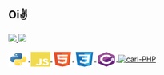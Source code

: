## Oi✌️

<div>
  <a href="https://github.com/carlhenriquedev">
  <img height="180em" src="https://github-readme-stats.vercel.app/api?username=carlhenriquedev&show=reviews,prs_merged,prs_merged_percentage&show_icons=true&theme=tokyonight">
  <img height="180em" src="https://github-readme-stats.vercel.app/api/top-langs/?username=carlhenriquedev&layout=compact&langs_count=16&theme=tokyonight">
</div>

<div style="display: inline_block"><br>
  <img align="center" alt="carl-python" height="30" width="40" src="https://raw.githubusercontent.com/devicons/devicon/master/icons/python/python-original.svg">
  <img align="center" alt="carl-JS" height="30" width="40" src="https://raw.githubusercontent.com/devicons/devicon/master/icons/javascript/javascript-plain.svg">
  <img align="center" alt="carl-HTML" height="30" width="40" src="https://raw.githubusercontent.com/devicons/devicon/master/icons/html5/html5-original.svg">
  <img align="center" alt="carl-CSS" height="30" width="40" src="https://raw.githubusercontent.com/devicons/devicon/master/icons/css3/css3-original.svg">
  <img align="center" alt="carl-Csharp" height="30" width="40" src="https://raw.githubusercontent.com/devicons/devicon/master/icons/csharp/csharp-original.svg">
  <img align="center" alt="carl-PHP" height="30" width="40" src="https://cdn.jsdelivr.net/gh/devicons/devicon@latest/icons/php/php-original.svg">
</div>
